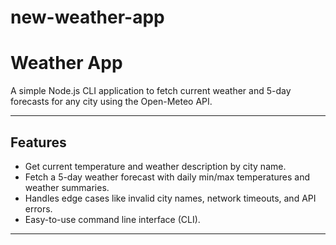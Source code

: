 # new-weather-app
# Weather App

A simple Node.js CLI application to fetch current weather and 5-day forecasts for any city using the Open-Meteo API.

---

## Features

- Get current temperature and weather description by city name.
- Fetch a 5-day weather forecast with daily min/max temperatures and weather summaries.
- Handles edge cases like invalid city names, network timeouts, and API errors.
- Easy-to-use command line interface (CLI).

---
